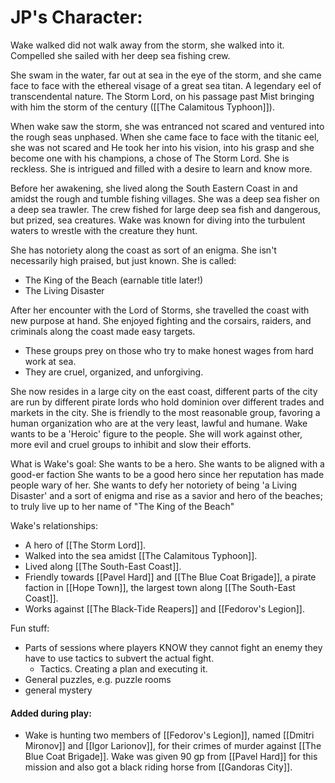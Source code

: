 # JP's Character:

Wake walked did not walk away from the storm, she walked into it. Compelled she sailed with her deep sea fishing crew. 

She swam in the water, far out at sea in the eye of the storm, and she came face to face with the ethereal visage of a great sea titan. A legendary eel of transcendental nature. The Storm Lord, on his passage past Mist bringing with him the storm of the century ([[The Calamitous Typhoon]]).

When wake saw the storm, she was entranced not scared and ventured into the rough seas unphased. When she came face to face with the titanic eel, she was not scared and He took her into his vision, into his grasp and she become one with his champions, a chose of The Storm Lord.
She is reckless.
She is intrigued and filled with a desire to learn and know more. 

Before her awakening, she lived along the South Eastern Coast in and amidst the rough and tumble fishing villages. She was a deep sea fisher on a deep sea trawler. The crew fished for large deep sea fish and dangerous, but prized, sea creatures. Wake was known for diving into the turbulent waters to wrestle with the creature they hunt.

She has notoriety along the coast as sort of an enigma. She isn't necessarily high praised, but just known. She is called:
- The King of the Beach (earnable title later!)
- The Living Disaster

After her encounter with the Lord of Storms, she travelled the coast with new purpose at hand.
She enjoyed fighting and the corsairs, raiders, and criminals along the coast made easy targets. 
- These groups prey on those who try to make honest wages from hard work at sea. 
- They are cruel, organized, and unforgiving.

She now resides in a large city on the east coast, different parts of the city are run by different pirate lords who hold dominion over different trades and markets in the city.
She is friendly to the most reasonable group, favoring a human organization who are at the very least, lawful and humane.
Wake wants to be a 'Heroic' figure to the people. 
She will work against other, more evil and cruel groups to inhibit and slow their efforts. 

What is Wake's goal:
She wants to be a hero.
She wants to be aligned with a good-er faction
She wants to be a good hero since her reputation has made people wary of her.
She wants to defy her notoriety of being 'a Living Disaster' and a sort of enigma and rise as a savior and hero of the beaches; to truly live up to her name of "The King of the Beach"

Wake's relationships:
- A hero of [[The Storm Lord]].
- Walked into the sea amidst [[The Calamitous Typhoon]].
- Lived along [[The South-East Coast]]. 
- Friendly towards [[Pavel Hard]] and [[The Blue Coat Brigade]], a pirate faction in [[Hope Town]], the largest town along [[The South-East Coast]].
- Works against [[The Black-Tide Reapers]] and [[Fedorov's Legion]].

Fun stuff:
- Parts of sessions where players KNOW they cannot fight an enemy they have to use tactics to subvert the actual fight.
	- Tactics. Creating a plan and executing it. 
- General puzzles, e.g. puzzle rooms
- general mystery

#### Added during play:
- Wake is hunting two members of [[Fedorov's Legion]], named [[Dmitri Mironov]] and [[Igor Larionov]], for their crimes of murder against [[The Blue Coat Brigade]]. Wake was given 90 gp from [[Pavel Hard]] for this mission and also got a black riding horse from [[Gandoras City]]. 